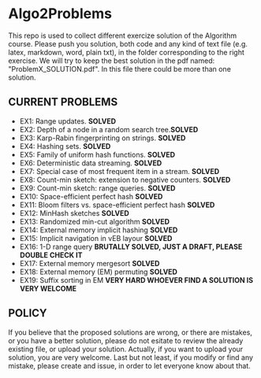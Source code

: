 # Algo2Problems
This repo is used to collect different exercize solution of the Algorithm course. Please push you solution, both code and any kind of text file (e.g. latex, markdown, word, plain txt), in the folder corresponding to the right exercise. We will try to keep the best solution in the pdf named: "ProblemX_SOLUTION.pdf". In this file there could be more than one solution.
## CURRENT PROBLEMS
* EX1: Range updates. **SOLVED**
* EX2: Depth of a node in a random search tree.**SOLVED**
* EX3: Karp-Rabin fingerprinting on strings. **SOLVED**
* EX4: Hashing sets. **SOLVED** 
* EX5: Family of uniform hash functions. **SOLVED** 
* EX6: Deterministic data streaming. **SOLVED**
* EX7: Special case of most frequent item in a stream. **SOLVED**
* EX8: Count-min sketch: extension to negative counters. **SOLVED**
* EX9: Count-min sketch: range queries. **SOLVED**
* EX10: Space-efficient perfect hash **SOLVED**
* EX11: Bloom filters vs. space-efficient perfect hash **SOLVED**
* EX12: MinHash sketches **SOLVED**
* EX13: Randomized min-cut algorithm **SOLVED**
* EX14: External memory implicit hashing **SOLVED**
* EX15: Implicit navigation in vEB layour **SOLVED**
* EX16: 1-D range query **BRUTALLY SOLVED, JUST A DRAFT, PLEASE DOUBLE CHECK IT**
* EX17: External memory mergesort **SOLVED**
* EX18: External memory (EM) permuting **SOLVED**
* EX19: Suffix sorting in EM **VERY HARD WHOEVER FIND A SOLUTION IS VERY WELCOME**

## POLICY
If you believe that the proposed solutions are wrong, or there are mistakes, or you have a better solution, please do not esitate to review the already existing file, or upload your solution. Actually, if you want to upload your solution, you are very welcome.
Last but not least, if you modify or find any mistake, please create and issue, in order to let everyone know about that.
